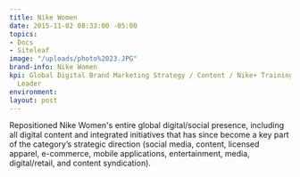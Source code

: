 ```yaml
---
title: Nike Women
date: 2015-11-02 08:33:00 -05:00
topics:
- Docs
- Siteleaf
image: "/uploads/photo%2023.JPG"
brand-info: Nike Women
kpi: Global Digital Brand Marketing Strategy / Content / Nike+ Training Club / People
  Leader
environment: 
layout: post
---
```


 Repositioned Nike Women's entire global digital/social presence, including all digital content and integrated initiatives that has since become a key part of the category’s strategic direction (social media, content, licensed apparel, e-commerce, mobile applications, entertainment, media, digital/retail, and content syndication).


